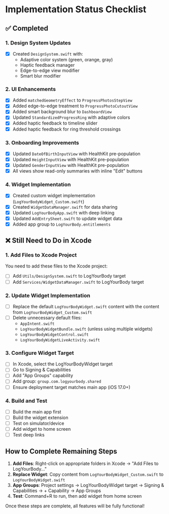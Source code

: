 # Implementation Status Checklist

## ✅ Completed

### 1. Design System Updates
- [x] Created `DesignSystem.swift` with:
  - Adaptive color system (green, orange, gray)
  - Haptic feedback manager
  - Edge-to-edge view modifier
  - Smart blur modifier

### 2. UI Enhancements
- [x] Added `matchedGeometryEffect` to `ProgressPhotosStepView`
- [x] Added edge-to-edge treatment to `ProgressPhotoCutoutView`
- [x] Added smart background blur to `DashboardView`
- [x] Updated `StandardizedProgressRing` with adaptive colors
- [x] Added haptic feedback to timeline slider
- [x] Added haptic feedback for ring threshold crossings

### 3. Onboarding Improvements
- [x] Updated `DateOfBirthInputView` with HealthKit pre-population
- [x] Updated `HeightInputView` with HealthKit pre-population
- [x] Updated `GenderInputView` with HealthKit pre-population
- [x] All views show read-only summaries with inline "Edit" buttons

### 4. Widget Implementation
- [x] Created custom widget implementation (`LogYourBodyWidget_Custom.swift`)
- [x] Created `WidgetDataManager.swift` for data sharing
- [x] Updated `LogYourBodyApp.swift` with deep linking
- [x] Updated `AddEntrySheet.swift` to update widget data
- [x] Added app group to `LogYourBody.entitlements`

## ❌ Still Need to Do in Xcode

### 1. Add Files to Xcode Project
You need to add these files to the Xcode project:
- [ ] Add `Utils/DesignSystem.swift` to LogYourBody target
- [ ] Add `Services/WidgetDataManager.swift` to LogYourBody target

### 2. Update Widget Implementation
- [ ] Replace the default `LogYourBodyWidget.swift` content with the content from `LogYourBodyWidget_Custom.swift`
- [ ] Delete unnecessary default files:
  - `AppIntent.swift`
  - `LogYourBodyWidgetBundle.swift` (unless using multiple widgets)
  - `LogYourBodyWidgetControl.swift`
  - `LogYourBodyWidgetLiveActivity.swift`

### 3. Configure Widget Target
- [ ] In Xcode, select the LogYourBodyWidget target
- [ ] Go to Signing & Capabilities
- [ ] Add "App Groups" capability
- [ ] Add group: `group.com.logyourbody.shared`
- [ ] Ensure deployment target matches main app (iOS 17.0+)

### 4. Build and Test
- [ ] Build the main app first
- [ ] Build the widget extension
- [ ] Test on simulator/device
- [ ] Add widget to home screen
- [ ] Test deep links

## How to Complete Remaining Steps

1. **Add Files**: Right-click on appropriate folders in Xcode → "Add Files to LogYourBody..."
2. **Replace Widget**: Copy content from `LogYourBodyWidget_Custom.swift` to `LogYourBodyWidget.swift`
3. **App Groups**: Project settings → LogYourBodyWidget target → Signing & Capabilities → + Capability → App Groups
4. **Test**: Command+R to run, then add widget from home screen

Once these steps are complete, all features will be fully functional!